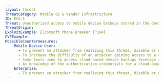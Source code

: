 ```yaml
---
layout: threat
ThreatCategory: Mobile OS & Vendor Infrastructure
ID: ECO-1
Threat: Unauthorized access to mobile device backups stored in the device or operating system vendor's cloud service
ThreatOrigin:
ExploitExample: Elcomsoft Phone Breaker [^194]
CVEExample:
PossibleCountermeasures:
    Mobile Device User:
      - To prevent an attacker from realizing this threat, disable or do not enable cloud backups for the device, which can be accomplished either through mobile OS settings or for enterprises, MDM device policy settings.
      - To increase the difficulty of an attacker gaining access to a cloud service account, enable increased authentication requirements, such as two-factor authentication or step-up authentication when initally accessing the account from an unknown device.
      - Some tools used to access cloud-based device backups leverage cryptographic tokens left on computers or devices used to legitimately access the cloud service (e.g., iCloud); if it is believed an attacker has had access to any such system, invalidate any recovered tokens they may have recovered by changing the authentication credentials for the cloud service.
      - As knowledge of the authentication credentials for a cloud-based backup service may enable an attacker to gain access, protect cloud service authentication credentials from unauthorized disclosure.
    Enterprise:
      - To prevent an attacker from realizing this threat, disable or do not enable cloud backups for the device, which can be accomplished either through mobile OS settings or for enterprises, MDM device policy settings.
---
```

